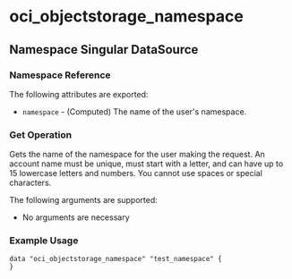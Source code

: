 # oci_objectstorage_namespace

## Namespace Singular DataSource

### Namespace Reference

The following attributes are exported:

* `namespace` - (Computed) The name of the user's namespace. 



### Get Operation
Gets the name of the namespace for the user making the request. An account name must be unique, must start with a
letter, and can have up to 15 lowercase letters and numbers. You cannot use spaces or special characters.


The following arguments are supported:

* No arguments are necessary


### Example Usage

```hcl
data "oci_objectstorage_namespace" "test_namespace" {
}
```
